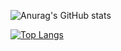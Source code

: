 ![Anurag's GitHub stats](https://github-readme-stats.vercel.app/api?username=CesarAVieira&show_icons=true&theme=shadow_green)

[![Top Langs](https://github-readme-stats.vercel.app/api/top-langs/?username=CesarAVieira&theme=shadow_green)](https://github.com/CesarAVieira/github-readme-stats)
